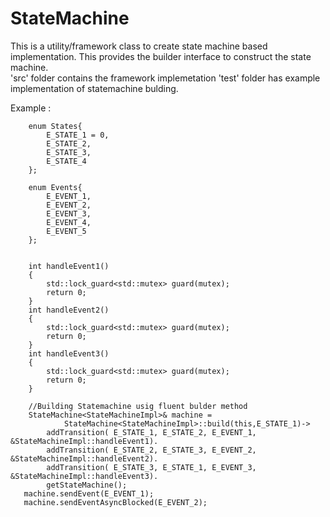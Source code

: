 # StateMachine
This is a utility/framework class to create state machine based implementation. This provides the builder interface to construct
the state machine.
<br>
'src' folder contains the framework implemetation
'test' folder has example implementation of statemachine bulding.
</br>

Example :

        enum States{
            E_STATE_1 = 0,
            E_STATE_2,
            E_STATE_3,
            E_STATE_4
        };

        enum Events{
            E_EVENT_1,
            E_EVENT_2,
            E_EVENT_3,
            E_EVENT_4,
            E_EVENT_5
        };
        
        
        int handleEvent1()
        {
            std::lock_guard<std::mutex> guard(mutex);
            return 0;
        }
        int handleEvent2()
        {
            std::lock_guard<std::mutex> guard(mutex);
            return 0;
        }
        int handleEvent3()
        {
            std::lock_guard<std::mutex> guard(mutex);
            return 0;
        }

        //Building Statemachine usig fluent bulder method
        StateMachine<StateMachineImpl>& machine =
                StateMachine<StateMachineImpl>::build(this,E_STATE_1)->
            addTransition( E_STATE_1, E_STATE_2, E_EVENT_1, &StateMachineImpl::handleEvent1).
            addTransition( E_STATE_2, E_STATE_3, E_EVENT_2, &StateMachineImpl::handleEvent2).
            addTransition( E_STATE_3, E_STATE_1, E_EVENT_3, &StateMachineImpl::handleEvent3).
            getStateMachine();
       machine.sendEvent(E_EVENT_1);
       machine.sendEventAsyncBlocked(E_EVENT_2);

